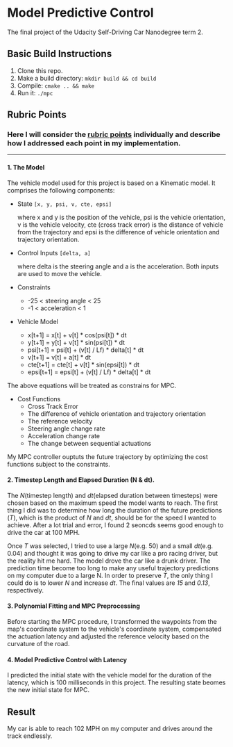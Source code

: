 # Model Predictive Control
The final project of the Udacity Self-Driving Car Nanodegree term 2.

## Basic Build Instructions

1. Clone this repo.
2. Make a build directory: `mkdir build && cd build`
3. Compile: `cmake .. && make`
4. Run it: `./mpc` 

## Rubric Points
### Here I will consider the [rubric points](https://review.udacity.com/#!/rubrics/896/view) individually and describe how I addressed each point in my implementation.  

---

#### 1. The Model
The vehicle model used for this project is based on a Kinematic model. It comprises the following components:
- State
`[x, y, psi, v, cte, epsi]` 

  where x and y is the position of the vehicle, psi is the vehicle orientation, v is the vehicle velocity, cte (cross track error) is the distance of vehicle from the trajectory and epsi is the difference of vehicle orientation and trajectory orientation.

- Control Inputs
`[delta, a]`

  where delta is the steering angle and a is the acceleration. Both inputs are used to move the vehicle.

- Constraints
  - -25 < steering angle < 25
  - -1 < acceleration < 1

- Vehicle Model
  - x[t+1] = x[t] + v[t] * cos(psi[t]) * dt
  - y[t+1] = y[t] + v[t] * sin(psi[t]) * dt
  - psi[t+1] = psi[t] + (v[t] / Lf) * delta[t] * dt
  - v[t+1] = v[t] + a[t] * dt
  - cte[t+1] = cte[t] + v[t] * sin(epsi[t]) * dt
  - epsi[t+1] = epsi[t] + (v[t] / Lf) * delta[t] * dt

The above equations will be treated as constrains for MPC.

- Cost Functions
  - Cross Track Error
  - The difference of vehicle orientation and trajectory orientation
  - The reference velocity
  - Steering angle change rate
  - Acceleration change rate
  - The change between sequential actuations
 
My MPC controller ouptuts the future trajectory by optimizing the cost functions subject to the constraints.

#### 2. Timestep Length and Elapsed Duration (N & dt).
The *N*(timestep length) and *dt*(elapsed duration between timesteps) were chosen based on the maximum speed the model wants to reach. The first thing I did was to determine how long the duration of the future predictions (*T*), which is the product of *N* and *dt*, should be for the speed I wanted to achieve. After a lot trial and error, I found 2 seoncds seems good enough to drive the car at 100 MPH. 

Once *T* was selected, I tried to use a large *N*(e.g. 50) and a small *dt*(e.g. 0.04) and thought it was going to drive my car like a pro racing driver, but the reality hit me hard. The model drove the car like a drunk driver. The prediction time become too long to make any useful trajectory predictions on my computer due to a large N. In order to preserve *T*, the only thing I could do is to lower *N* and increase *dt*. The final values are *15* and *0.13*, respectively.    

#### 3. Polynomial Fitting and MPC Preprocessing
Before starting the MPC procedure, I transformed the waypoints from the map's coordinate system to the vehicle's coordinate system, compensated the actuation latency and adjusted the reference velocity based on the curvature of the road.

#### 4. Model Predictive Control with Latency
I predicted the initial state with the vehicle model for the duration of the latency, which is 100 milliseconds in this project. The resulting state beomes the new initial state for MPC.

## Result
My car is able to reach 102 MPH on my computer and drives around the track endlessly.

